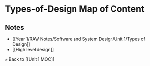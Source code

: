 # Types-of-Design Map of Content


## Notes
- [[Year 1/RAW Notes/Software and System Design/Unit 1/Types of Design]]
- [[High level design]]

⤴️ Back to [[Unit 1 MOC]]